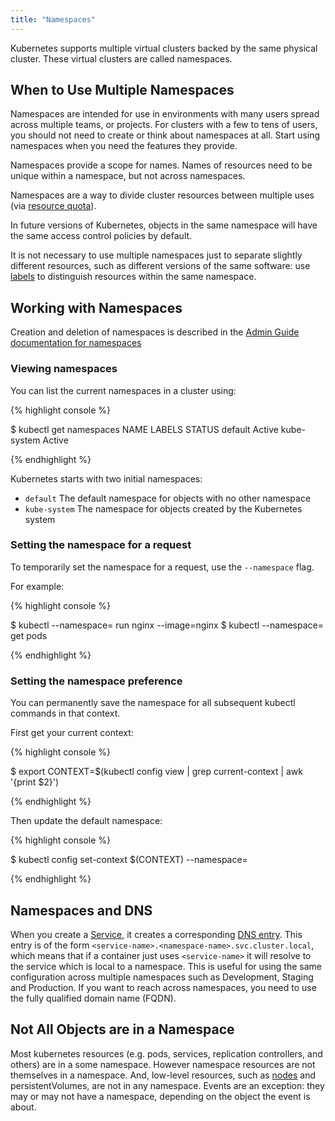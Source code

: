 ```yaml
---
title: "Namespaces"
---
```

Kubernetes supports multiple virtual clusters backed by the same physical cluster.
These virtual clusters are called namespaces.

## When to Use Multiple Namespaces

Namespaces are intended for use in environments with many users spread across multiple
teams, or projects.  For clusters with a few to tens of users, you should not
need to create or think about namespaces at all.  Start using namespaces when you
need the features they provide.

Namespaces provide a scope for names.  Names of resources need to be unique within a namespace, but not across namespaces.

Namespaces are a way to divide cluster resources between multiple uses (via [resource quota](/{{page.version}}/docs/admin/resource-quota)).

In future versions of Kubernetes, objects in the same namespace will have the same
access control policies by default.

It is not necessary to use multiple namespaces just to separate slightly different
resources, such as different versions of the same software: use [labels](#labels.md) to distinguish
resources within the same namespace.

## Working with Namespaces

Creation and deletion of namespaces is described in the [Admin Guide documentation
for namespaces](/{{page.version}}/docs/admin/namespaces)

### Viewing namespaces

You can list the current namespaces in a cluster using:

{% highlight console %}

$ kubectl get namespaces
NAME          LABELS    STATUS
default       <none>    Active
kube-system   <none>    Active

{% endhighlight %}

Kubernetes starts with two initial namespaces:
   * `default` The default namespace for objects with no other namespace
   * `kube-system` The namespace for objects created by the Kubernetes system

### Setting the namespace for a request

To temporarily set the namespace for a request, use the `--namespace` flag.

For example:

{% highlight console %}

$ kubectl --namespace=<insert-namespace-name-here> run nginx --image=nginx
$ kubectl --namespace=<insert-namespace-name-here> get pods

{% endhighlight %}

### Setting the namespace preference

You can permanently save the namespace for all subsequent kubectl commands in that
context.

First get your current context:

{% highlight console %}

$ export CONTEXT=$(kubectl config view | grep current-context | awk '{print $2}')

{% endhighlight %}

Then update the default namespace:

{% highlight console %}

$ kubectl config set-context $(CONTEXT) --namespace=<insert-namespace-name-here>

{% endhighlight %}

## Namespaces and DNS

When you create a [Service](services), it creates a corresponding [DNS entry](../admin/dns).
This entry is of the form `<service-name>.<namespace-name>.svc.cluster.local`, which means
that if a container just uses `<service-name>` it will resolve to the service which
is local to a namespace.  This is useful for using the same configuration across
multiple namespaces such as Development, Staging and Production.  If you want to reach
across namespaces, you need to use the fully qualified domain name (FQDN).

## Not All Objects are in a Namespace

Most kubernetes resources (e.g. pods, services, replication controllers, and others) are
in a some namespace.  However namespace resources are not themselves in a namespace.
And, low-level resources, such as [nodes](/{{page.version}}/docs/admin/node) and
persistentVolumes, are not in any namespace. Events are an exception: they may or may not
have a namespace, depending on the object the event is about.



